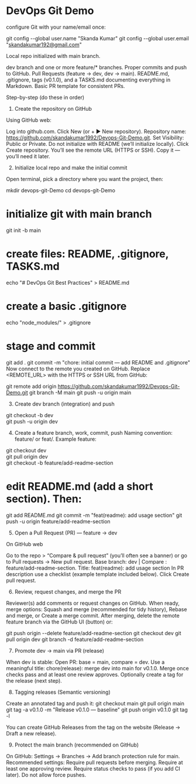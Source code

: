 # DevOps Git Demo
configure Git with your name/email once:

git config --global user.name "Skanda Kumar"
git config --global user.email "skandakumar192@gmail.com"


Local repo initialized with main branch.

dev branch and one or more feature/* branches.
Proper commits and push to GitHub.
Pull Requests (feature → dev, dev → main).
README.md, .gitignore, tags (v0.1.0), and a TASKS.md documenting everything in Markdown.
Basic PR template for consistent PRs.

Step-by-step (do these in order)

1) Create the repository on GitHub

Using GitHub web:

Log into github.com.
Click New (or + ► New repository).
Repository name: https://github.com/skandakumar1992/Devops-Git-Demo.git.
Set Visibility: Public or Private.
Do not initialize with README (we’ll initialize locally). Click Create repository.
You’ll see the remote URL (HTTPS or SSH). Copy it — you’ll need it later.


2) Initialize local repo and make the initial commit

Open terminal, pick a directory where you want the project, then:

mkdir devops-git-Demo
cd devops-git-Demo

# initialize git with main branch
git init -b main

# create files: README, .gitignore, TASKS.md 
echo "# DevOps Git Best Practices" > README.md
# create a basic .gitignore 
echo "node_modules/" > .gitignore

# stage and commit
git add .
git commit -m "chore: initial commit — add README and .gitignore"
Now connect to the remote you created on GitHub. Replace <REMOTE_URL> with the HTTPS or SSH URL from GitHub:

git remote add origin <https://github.com/skandakumar1992/Devops-Git-Demo.git>
git branch -M main
git push -u origin main

3) Create dev branch (integration) and push

git checkout -b dev        
git push -u origin dev     

4) Create a feature branch, work, commit, push
Naming convention: feature/<short-description> or feat/<short>. Example feature:

git checkout dev                    
git pull origin dev                 
git checkout -b feature/add-readme-section

# edit README.md (add a short section). Then:
git add README.md
git commit -m "feat(readme): add usage section"
git push -u origin feature/add-readme-section

5) Open a Pull Request (PR) — feature → dev

On GitHub web

Go to the repo > “Compare & pull request” (you’ll often see a banner) or go to Pull requests → New pull request.
Base branch: dev | Compare : feature/add-readme-section.
Title: feat(readme): add usage section
In PR description use a checklist (example template included below).
Click Create pull request.

6) Review, request changes, and merge the PR

Reviewer(s) add comments or request changes on GitHub.
When ready, merge options: Squash and merge (recommended for tidy history), Rebase and merge, or Create a merge commit.
After merging, delete the remote feature branch via the GitHub UI (button) or:

git push origin --delete feature/add-readme-section
git checkout dev
git pull origin dev
git branch -d feature/add-readme-section

7) Promote dev → main via PR (release)

When dev is stable:
Open PR: base = main, compare = dev.
Use a meaningful title: chore(release): merge dev into main for v0.1.0.
Merge once checks pass and at least one review approves.
Optionally create a tag for the release (next step).

8) Tagging releases (Semantic versioning)

Create an annotated tag and push it:
git checkout main
git pull origin main
git tag -a v0.1.0 -m "Release v0.1.0 — baseline"
git push origin v0.1.0
git tag -l

You can create GitHub Releases from the tag on the website (Release -> Draft a new release).

9) Protect the main branch (recommended on GitHub)

On GitHub: Settings → Branches → Add branch protection rule for main. Recommended settings:
Require pull requests before merging.
Require at least one approving review.
Require status checks to pass (if you add CI later).
Do not allow force pushes.
